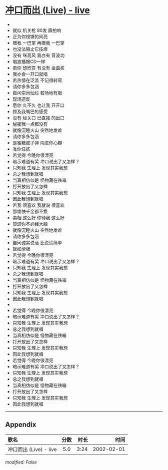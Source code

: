 # [冲口而出 (Live) - live](https://music.163.com/song?id=67095)

* 
* 就似 机关枪 80发 霹拍响
* 正为你铿锵的间亮
* 赠我 一巴掌 再赠我 一巴掌
* 也没法阻止它技痒
* 没有 咪高风 我亦有 音波功
* 唱直播跟CD一样
* 若你 想欣赏 有没有 金曲奖
* 我亦会一开口就唱
* 若热情在泛滥 不记得转弯
* 请你多多包涵
* 自问崇尚灿烂 若场地有限
* 现场造反
* 愿你 久不久 也让我 开开口
* 顾及我嘴巴的感受
* 没有 经关口 已直接 的出口
* 秘密我一点都没有
* 就像沉睡火山 突然地发难
* 请你多多包涵
* 是蜜糖或子弹 闯进你心瓣
* 准你任拣
* 若觉得 今晚你很漂亮
* 暗示难道有奖 冲口说出了又怎样？
* 只知我 生理上 发现其实我想
* 总之我想到就唱
* 当真相仿似是 怪物藏在铁箱
* 打开放出了又怎样
* 只知我 生理上 发现其实我想
* 因此我想到就唱
* 若我 很喜欢 我就说 很喜欢
* 那愉快千金都不换
* 卖相 这么好 你待我 这么好
* 赞颂你不必经大脑
* 就像沉睡火山 突然地发难
* 请你多多包涵
* 自问诚实说话 比说谎简单
* 就如滑板
* 若觉得 今晚你很漂亮
* 暗示难道有奖 冲口说出了又怎样？
* 只知我 生理上 发现其实我想
* 总之我想到就唱
* 当真相仿似是 怪物藏在铁箱
* 打开放出了又怎样
* 只知我 生理上 发现其实我想
* 因此我想到就唱
* 
* 若觉得 今晚你很漂亮
* 暗示难道有奖 冲口说出了又怎样？
* 只知我 生理上 发现其实我想
* 总之我想到就唱
* 当真相仿似是 怪物藏在铁箱
* 打开放出了又怎样
* 只知我 生理上 发现其实我想
* 因此我想到就唱
* 若觉得 今晚你很漂亮
* 暗示难道有奖 冲口说出了又怎样？
* 只知我 生理上 发现其实我想
* 总之我想到就唱
* 当真相仿似是 怪物藏在铁箱
* 打开放出了又怎样
* 只知我 生理上 发现其实我想
* 因此我想到就唱


---

## Appendix

|歌名|分数|时长|时间|
|:---|:---:|---:|---:|
|冲口而出 (Live) - live|5.0|3:24|2002-02-01

*modified: False*
